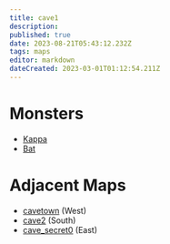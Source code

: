 ```yaml
---
title: cave1
description: 
published: true
date: 2023-08-21T05:43:12.232Z
tags: maps
editor: markdown
dateCreated: 2023-03-01T01:12:54.211Z
---
```


# Monsters
 * [Kappa](/monsters/kappa)
 * [Bat](/monsters/bat)

# Adjacent Maps
 * [cavetown](/maps/cavetown) (West)
 * [cave2](/maps/cave2) (South)
 * [cave_secret0](/maps/cave_secret0) (East)
